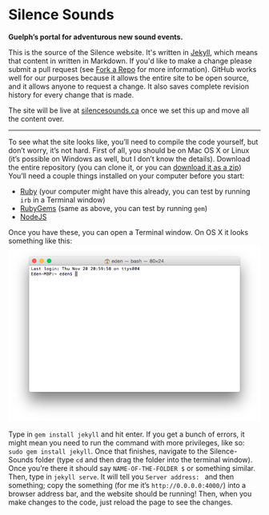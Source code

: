 Silence Sounds
==============
**Guelph’s portal for adventurous new sound events.**

This is the source of the Silence website. It's written in [Jekyll](http://jekyllrb.com/), which means that content in written in Markdown. If you'd like to make a change please submit a pull request (see [Fork a Repo](https://help.github.com/articles/fork-a-repo/) for more information).
GitHub works well for our purposes because it allows the entire site to be open source, and it allows anyone to request a change. It also saves complete revision history for every change that is made.

The site will be live at [silencesounds.ca](http://silencesounds.ca) once we set this up and move all the content over.

* * *

To see what the site looks like, you’ll need to compile the code yourself, but don’t worry, it’s not hard. First of all, you should be on Mac OS X or Linux (it’s possible on Windows as well, but I don’t know the details). Download the entire repository (you can clone it, or you can [download it as a zip](https://github.com/EdenSG/Silence-Sounds/archive/master.zip))
You’ll need a couple things installed on your computer before you start:
* [Ruby](https://www.ruby-lang.org/en/downloads/) (your computer might have this already, you can test by running `irb` in a Terminal window)
* [RubyGems](https://rubygems.org/pages/download) (same as above, you can test by running `gem`)
* [NodeJS](http://nodejs.org/)

Once you have these, you can open a Terminal window. On OS X it looks something like this:
![Terminal window on OS X](./README-files/Terminal-window.png)

Type in `gem install jekyll` and hit enter. If you get a bunch of errors, it might mean you need to run the command with more privileges, like so: `sudo gem install jekyll`. Once that finishes, navigate to the Silence-Sounds folder (type `cd` and then drag the folder into the terminal window). Once you’re there it should say `NAME-OF-THE-FOLDER $` or something similar. Then, type in `jekyll serve`. It will tell you `Server address: ` and then something; copy the something (for me it’s `http://0.0.0.0:4000/`) into a browser address bar, and the website should be running! Then, when you make changes to the code, just reload the page to see the changes.